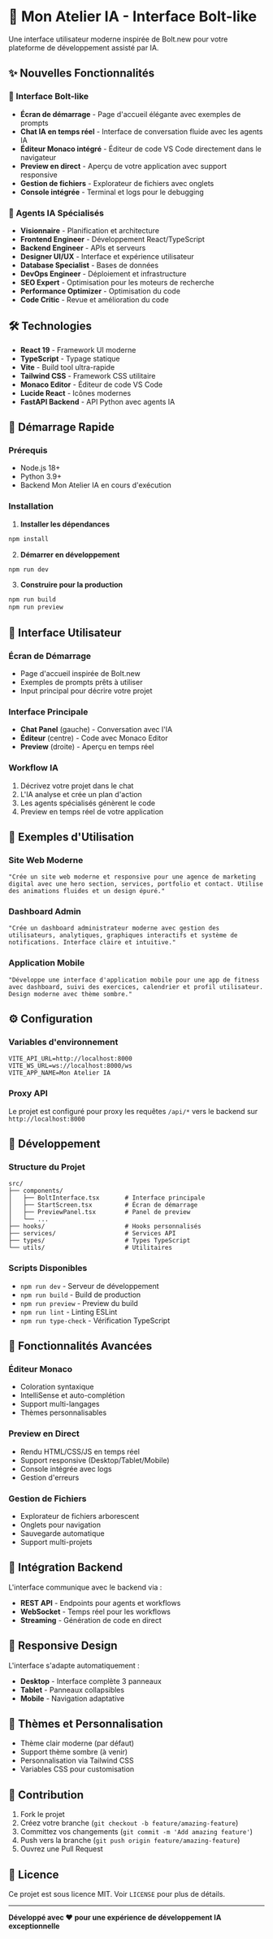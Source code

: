 # 🚀 Mon Atelier IA - Interface Bolt-like

Une interface utilisateur moderne inspirée de Bolt.new pour votre plateforme de développement assisté par IA.

## ✨ Nouvelles Fonctionnalités

### 🎨 Interface Bolt-like
- **Écran de démarrage** - Page d'accueil élégante avec exemples de prompts
- **Chat IA en temps réel** - Interface de conversation fluide avec les agents IA
- **Éditeur Monaco intégré** - Éditeur de code VS Code directement dans le navigateur
- **Preview en direct** - Aperçu de votre application avec support responsive
- **Gestion de fichiers** - Explorateur de fichiers avec onglets
- **Console intégrée** - Terminal et logs pour le debugging

### 🤖 Agents IA Spécialisés
- **Visionnaire** - Planification et architecture
- **Frontend Engineer** - Développement React/TypeScript
- **Backend Engineer** - APIs et serveurs
- **Designer UI/UX** - Interface et expérience utilisateur
- **Database Specialist** - Bases de données
- **DevOps Engineer** - Déploiement et infrastructure
- **SEO Expert** - Optimisation pour les moteurs de recherche
- **Performance Optimizer** - Optimisation du code
- **Code Critic** - Revue et amélioration du code

## 🛠️ Technologies

- **React 19** - Framework UI moderne
- **TypeScript** - Typage statique
- **Vite** - Build tool ultra-rapide
- **Tailwind CSS** - Framework CSS utilitaire
- **Monaco Editor** - Éditeur de code VS Code
- **Lucide React** - Icônes modernes
- **FastAPI Backend** - API Python avec agents IA

## 🚀 Démarrage Rapide

### Prérequis
- Node.js 18+
- Python 3.9+
- Backend Mon Atelier IA en cours d'exécution

### Installation

1. **Installer les dépendances**
```bash
npm install
```

2. **Démarrer en développement**
```bash
npm run dev
```

3. **Construire pour la production**
```bash
npm run build
npm run preview
```

## 📱 Interface Utilisateur

### Écran de Démarrage
- Page d'accueil inspirée de Bolt.new
- Exemples de prompts prêts à utiliser
- Input principal pour décrire votre projet

### Interface Principale
- **Chat Panel** (gauche) - Conversation avec l'IA
- **Éditeur** (centre) - Code avec Monaco Editor
- **Preview** (droite) - Aperçu en temps réel

### Workflow IA
1. Décrivez votre projet dans le chat
2. L'IA analyse et crée un plan d'action
3. Les agents spécialisés génèrent le code
4. Preview en temps réel de votre application

## 🎯 Exemples d'Utilisation

### Site Web Moderne
```
"Crée un site web moderne et responsive pour une agence de marketing digital avec une hero section, services, portfolio et contact. Utilise des animations fluides et un design épuré."
```

### Dashboard Admin
```
"Crée un dashboard administrateur moderne avec gestion des utilisateurs, analytiques, graphiques interactifs et système de notifications. Interface claire et intuitive."
```

### Application Mobile
```
"Développe une interface d'application mobile pour une app de fitness avec dashboard, suivi des exercices, calendrier et profil utilisateur. Design moderne avec thème sombre."
```

## ⚙️ Configuration

### Variables d'environnement
```env
VITE_API_URL=http://localhost:8000
VITE_WS_URL=ws://localhost:8000/ws
VITE_APP_NAME=Mon Atelier IA
```

### Proxy API
Le projet est configuré pour proxy les requêtes `/api/*` vers le backend sur `http://localhost:8000`

## 🔧 Développement

### Structure du Projet
```
src/
├── components/
│   ├── BoltInterface.tsx       # Interface principale
│   ├── StartScreen.tsx         # Écran de démarrage
│   ├── PreviewPanel.tsx        # Panel de preview
│   └── ...
├── hooks/                      # Hooks personnalisés
├── services/                   # Services API
├── types/                      # Types TypeScript
└── utils/                      # Utilitaires
```

### Scripts Disponibles
- `npm run dev` - Serveur de développement
- `npm run build` - Build de production
- `npm run preview` - Preview du build
- `npm run lint` - Linting ESLint
- `npm run type-check` - Vérification TypeScript

## 🚀 Fonctionnalités Avancées

### Éditeur Monaco
- Coloration syntaxique
- IntelliSense et auto-complétion
- Support multi-langages
- Thèmes personnalisables

### Preview en Direct
- Rendu HTML/CSS/JS en temps réel
- Support responsive (Desktop/Tablet/Mobile)
- Console intégrée avec logs
- Gestion d'erreurs

### Gestion de Fichiers
- Explorateur de fichiers arborescent
- Onglets pour navigation
- Sauvegarde automatique
- Support multi-projets

## 🔌 Intégration Backend

L'interface communique avec le backend via :
- **REST API** - Endpoints pour agents et workflows
- **WebSocket** - Temps réel pour les workflows
- **Streaming** - Génération de code en direct

## 📱 Responsive Design

L'interface s'adapte automatiquement :
- **Desktop** - Interface complète 3 panneaux
- **Tablet** - Panneaux collapsibles
- **Mobile** - Navigation adaptative

## 🎨 Thèmes et Personnalisation

- Thème clair moderne (par défaut)
- Support thème sombre (à venir)
- Personnalisation via Tailwind CSS
- Variables CSS pour customisation

## 🤝 Contribution

1. Fork le projet
2. Créez votre branche (`git checkout -b feature/amazing-feature`)
3. Committez vos changements (`git commit -m 'Add amazing feature'`)
4. Push vers la branche (`git push origin feature/amazing-feature`)
5. Ouvrez une Pull Request

## 📄 Licence

Ce projet est sous licence MIT. Voir `LICENSE` pour plus de détails.

---

**Développé avec ❤️ pour une expérience de développement IA exceptionnelle**